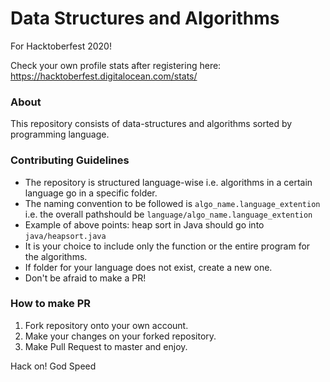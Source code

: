 # Data Structures and Algorithms
For Hacktoberfest 2020! <br/>

Check your own profile stats after registering here: https://hacktoberfest.digitalocean.com/stats/<username>

### About
This repository consists of data-structures and algorithms sorted by programming language.

### Contributing Guidelines
- The repository is structured language-wise i.e. algorithms in a certain language go in a specific folder.
- The naming convention to be followed is ```algo_name.language_extention``` i.e. the overall pathshould be ```language/algo_name.language_extention```
- Example of above points: heap sort in Java should go into `java/heapsort.java`
- It is your choice to include only the function or the entire program for the algorithms.
- If folder for your language does not exist, create a new one.
- Don't be afraid to make a PR!

### How to make PR
1. Fork repository onto your own account.
2. Make your changes on your forked repository.
3. Make Pull Request to master and enjoy.

Hack on!
God Speed
